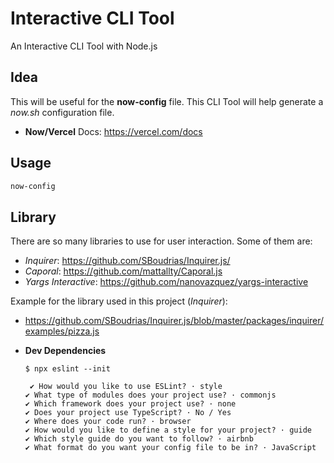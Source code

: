 # Interactive CLI Tool

An Interactive CLI Tool with Node.js

## Idea

This will be useful for the **now-config** file. This CLI Tool will help generate a _now.sh_ configuration file.

- **Now/Vercel** Docs: https://vercel.com/docs

## Usage

```sh
now-config
```

## Library

There are so many libraries to use for user interaction. Some of them are:

- _Inquirer_: https://github.com/SBoudrias/Inquirer.js/
- _Caporal_: https://github.com/mattallty/Caporal.js
- _Yargs Interactive_: https://github.com/nanovazquez/yargs-interactive

Example for the library used in this project (_Inquirer_):

- https://github.com/SBoudrias/Inquirer.js/blob/master/packages/inquirer/examples/pizza.js

- **Dev Dependencies**

  ```
  $ npx eslint --init

   ✔ How would you like to use ESLint? · style
  ✔ What type of modules does your project use? · commonjs
  ✔ Which framework does your project use? · none
  ✔ Does your project use TypeScript? · No / Yes
  ✔ Where does your code run? · browser
  ✔ How would you like to define a style for your project? · guide
  ✔ Which style guide do you want to follow? · airbnb
  ✔ What format do you want your config file to be in? · JavaScript
  ```
